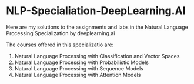 # NLP-Specialiation-DeepLearning.AI
Here are my solutions to the assignments and labs in the Natural Language Processing Specialization by deeplearning.ai

The courses offered in this specializatio are:

1. Natural Language Processing with Classification and Vector Spaces
2. Natural Language Processing with Probabilistic Models
3. Natural Language Processing with Sequence Models
3. Natural Language Processing with Attention Models

